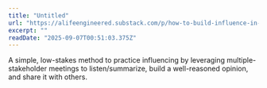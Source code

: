 ```yaml
---
title: "Untitled"
url: "https://alifeengineered.substack.com/p/how-to-build-influence-in-a-world"
excerpt: ""
readDate: "2025-09-07T00:51:03.375Z"
---
```


A simple, low-stakes method to practice influencing by leveraging multiple-stakeholder meetings to listen/summarize, build a well-reasoned opinion, and share it with others. 
